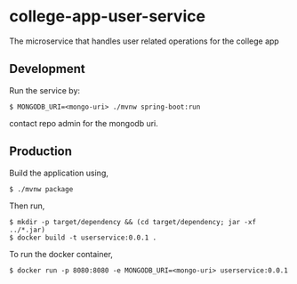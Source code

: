 # college-app-user-service
The microservice that handles user related operations for the college app

## Development
Run the service by:

```
$ MONGODB_URI=<mongo-uri> ./mvnw spring-boot:run
```

contact repo admin for the mongodb uri.

## Production

Build the application using,
```
$ ./mvnw package
```

Then run,
```
$ mkdir -p target/dependency && (cd target/dependency; jar -xf ../*.jar)
$ docker build -t userservice:0.0.1 .
```

To run the docker container,
```
$ docker run -p 8080:8080 -e MONGODB_URI=<mongo-uri> userservice:0.0.1
```